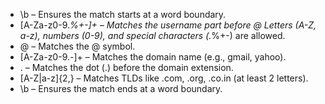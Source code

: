 
* \b – Ensures the match starts at a word boundary.
* [A-Za-z0-9._%+-]+ – Matches the username part before @
    Letters (A-Z, a-z), numbers (0-9), and special characters (._%+-) are allowed.
* @ – Matches the @ symbol.
* [A-Za-z0-9.-]+ – Matches the domain name (e.g., gmail, yahoo).
* \. – Matches the dot (.) before the domain extension.
* [A-Z|a-z]{2,} – Matches TLDs like .com, .org, .co.in (at least 2 letters).
* \b – Ensures the match ends at a word boundary.

